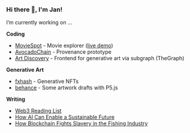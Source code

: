 ### Hi there 👋, I'm Jan!

I’m currently working on ...

**Coding**
- [MovieSpot](https://github.com/janvanessen/moviespot) - Movie explorer ([live demo](https://moviespot.onrender.com/))
- [AvocadoChain](https://github.com/janvanessen/supplychain) - Provenance prototype
- [Art Discovery](https://github.com/janvanessen/art-discovery) - Frontend for generative art via subgraph (TheGraph)

**Generative Art**
- [fxhash](https://www.fxhash.xyz/u/Jan%20van%20Essen) - Generative NFTs
- [behance](https://www.behance.net/janvanessen) - Some artwork drafts with P5.js

**Writing**
- [Web3 Reading List](https://janvanessen.medium.com/web3-reading-list-405b03165aed)
- [How AI Can Enable a Sustainable Future](https://medium.com/innovator-stories/how-ai-can-enable-a-sustainable-future-58c4c9aacadd)
- [How Blockchain Fights Slavery in the Fishing Industry](https://janvanessen.medium.com/how-blockchain-fights-slavery-in-the-fishing-industry-6bc0a6d6939d)


<!--
**janvanessen/janvanessen** is a ✨ _special_ ✨ repository because its `README.md` (this file) appears on your GitHub profile.

Here are some ideas to get you started:

- 🔭 I’m currently working on ...
- 🌱 I’m currently learning ...
- 👯 I’m looking to collaborate on ...
- 🤔 I’m looking for help with ...
- 💬 Ask me about ...
- 📫 How to reach me: ...
- 😄 Pronouns: ...
- ⚡ Fun fact: ...
-->
